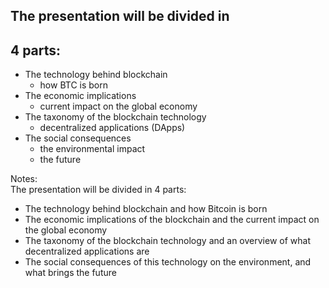 ## The presentation will be divided in

## <b>4 parts</b>:

<ul class="">
    <li class="fragment">
        The technology behind blockchain
        <ul class="opacity-6">
            <li>how BTC is born</li>
        </ul>
    </li>
    <li class="fragment">
        The economic implications
        <ul class="opacity-6">
            <li>current impact on the global economy</li>
        </ul>
    </li>
    <li class="fragment">
        The taxonomy of the blockchain technology
        <ul class="opacity-6">
            <li>decentralized applications (DApps)</li>
        </ul>
    </li>
    <li class="fragment">
        The social consequences
        <ul class="opacity-6">
            <li>the environmental impact</li>
            <li>the future</li>
        </ul>
    </li>
</ul>

Notes:  
The presentation will be divided in 4 parts:  
- The technology behind blockchain and how Bitcoin is born  
- The economic implications of the blockchain and the current impact on the global economy
- The taxonomy of the blockchain technology and an overview of what decentralized applications are
- The social consequences of this technology on the environment, and what brings the future